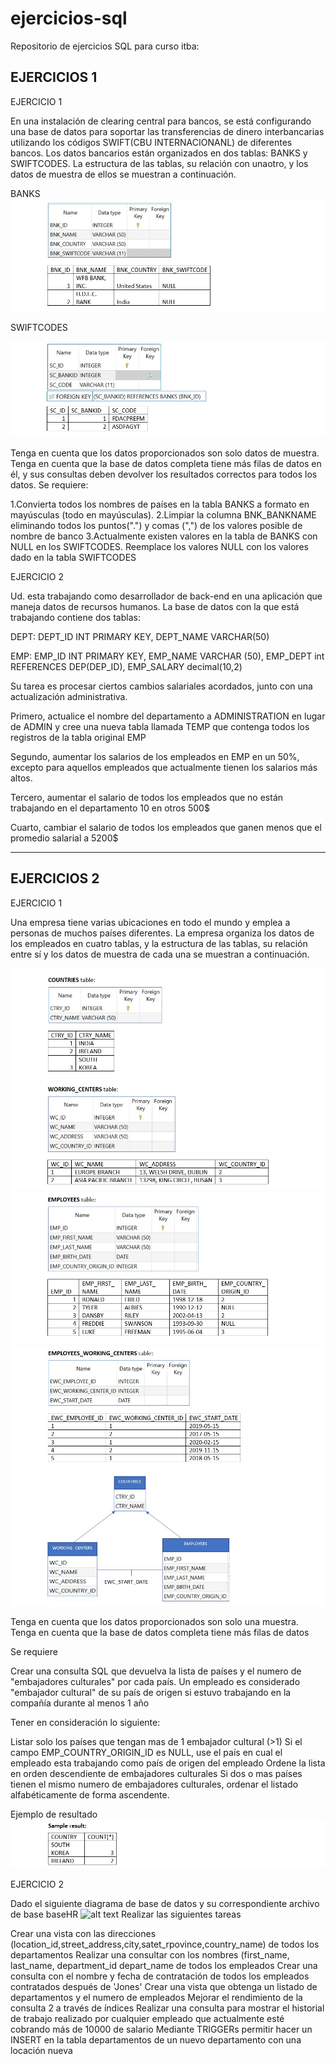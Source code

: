 # ejercicios-sql
Repositorio de ejercicios SQL para curso itba:

EJERCICIOS 1
------------

EJERCICIO 1

En una instalación de clearing central para bancos, se está configurando una base de datos para soportar las transferencias de dinero interbancarias utilizando los códigos SWIFT(CBU INTERNACIONANL) de diferentes bancos. Los datos bancarios están organizados en dos tablas: BANKS y SWIFTCODES. La estructura de las tablas, su relación con unaotro, y los datos de muestra de ellos se muestran a continuación.

BANKS
![alt text](https://raw.githubusercontent.com/NadinaJauch/ejercicios-sql/main/consignas/banks.jpg)

SWIFTCODES

![alt text](https://raw.githubusercontent.com/NadinaJauch/ejercicios-sql/main/consignas/swiftcodes.jpg)


Tenga en cuenta que los datos proporcionados son solo datos de muestra. Tenga en cuenta que la base de datos completa tiene más filas de datos en él, y sus consultas deben devolver los resultados correctos para todos los datos.
Se requiere:

1.Convierta todos los nombres de países en la tabla BANKS a formato en mayúsculas (todo en mayúsculas).
2.Limpiar la columna BNK_BANKNAME eliminando todos los puntos(".") y comas (",") de los valores posible de nombre de banco
3.Actualmente existen valores en la tabla de BANKS con NULL en los SWIFTCODES. Reemplace los valores NULL con los valores dado en la tabla SWIFTCODES


EJERCICIO 2

Ud. esta trabajando como desarrollador de back-end en una aplicación que maneja datos de recursos humanos. La base de datos con la que está trabajando contiene dos tablas:

DEPT:
DEPT_ID INT PRIMARY KEY,
DEPT_NAME VARCHAR(50)

EMP:
EMP_ID INT PRIMARY KEY,
EMP_NAME VARCHAR (50),
EMP_DEPT int REFERENCES DEP(DEP_ID),
EMP_SALARY decimal(10,2)

Su tarea es procesar ciertos cambios salariales acordados, junto con una actualización administrativa.

Primero, actualice el nombre del departamento a ADMINISTRATION en lugar de ADMIN y cree una nueva tabla llamada TEMP que contenga todos los registros de la tabla original EMP

Segundo, aumentar los salarios de los empleados en EMP en un 50%, excepto para aquellos empleados que actualmente tienen los salarios más altos.

Tercero, aumentar el salario de todos los empleados que no están trabajando en el departamento 10 en otros 500$

Cuarto, cambiar el salario de todos los empleados que ganen menos que el promedio salarial a 5200$

------------

EJERCICIOS 2
------------

EJERCICIO 1

Una empresa tiene varias ubicaciones en todo el mundo y emplea a personas de muchos países diferentes. La empresa organiza los datos de los empleados en cuatro tablas, y la estructura de las tablas, su relación entre sí y los datos de muestra de cada una se muestran a continuación.

![alt text](https://raw.githubusercontent.com/NadinaJauch/ejercicios-sql/main/consignas/countries.jpg)
![alt text](https://raw.githubusercontent.com/NadinaJauch/ejercicios-sql/main/consignas/working_centers.jpg)
![alt text](https://raw.githubusercontent.com/NadinaJauch/ejercicios-sql/main/consignas/employees.jpg)
![alt text](https://raw.githubusercontent.com/NadinaJauch/ejercicios-sql/main/consignas/employees_working_centers.jpg)
![alt text](https://raw.githubusercontent.com/NadinaJauch/ejercicios-sql/main/consignas/relaciones.jpg)

Tenga en cuenta que los datos proporcionados son solo una muestra. Tenga en cuenta que la base de datos completa tiene más filas de datos

Se requiere

Crear una consulta SQL que devuelva la lista de países y el numero de "embajadores culturales" por cada país. Un empleado es considerado "embajador cultural" de su país de origen si estuvo trabajando en la compañía durante al menos 1 año


Tener en consideración lo siguiente:

Listar solo los países que tengan mas de 1 embajador cultural (>1)
Si el campo EMP_COUNTRY_ORIGIN_ID es NULL, use el país en cual el empleado esta trabajando como país de origen del empleado
Ordene la lista en orden descendiente de embajadores culturales
Si dos o mas países tienen el mismo numero de embajadores culturales, ordenar el listado alfabéticamente de forma ascendente.


Ejemplo de resultado
![alt text](https://raw.githubusercontent.com/NadinaJauch/ejercicios-sql/main/consignas/ejemplo-resultado.jpg)

EJERCICIO 2

Dado el siguiente diagrama de base de datos y su correspondiente archivo de base
baseHR
![alt text](https://raw.githubusercontent.com/NadinaJauch/ejercicios-sql/main/consignas/baseHR.jpg)
Realizar las siguientes tareas

Crear una vista con las direcciones (location_id,street_address,city,satet_rpovince,country_name) de todos los departamentos
Realizar una consultar con los nombres (first_name, last_name, department_id depart_name de todos los empleados
Crear una consulta con el nombre y fecha de contratación de todos los empleados contratados después de 'Jones'
Crear una vista que obtenga un listado de departamentos y el numero de empleados
Mejorar el rendimiento de la consulta 2 a través de índices
Realizar una consulta para mostrar el historial de trabajo realizado por cualquier empleado que actualmente esté cobrando más de 10000 de salario
Mediante TRIGGERs permitir hacer un INSERT en la tabla departamentos de un nuevo departamento con una locación nueva

